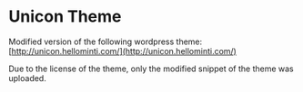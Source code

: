 # Unicon Theme #

Modified version of the following wordpress theme:
[http://unicon.hellominti.com/](http://unicon.hellominti.com/)

Due to the license of the theme, only the modified snippet of the theme was uploaded.